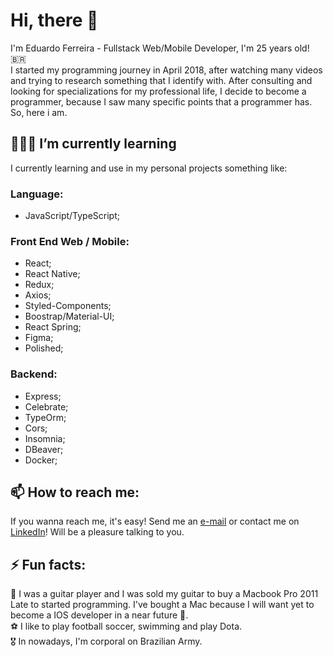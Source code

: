 # Hi, there 👋
I'm Eduardo Ferreira - Fullstack Web/Mobile Developer, I'm 25 years old! 🇧🇷\
I started my programming journey in April 2018, after watching many videos and trying to research something that I identify with. After consulting and looking for specializations for my professional life, I decide to become a programmer, because I saw many specific points that a programmer has. So, here i am.

## 👨🏽‍💻 I’m currently learning 
I currently learning and use in my personal projects something like:
### Language:
- JavaScript/TypeScript;

### Front End Web / Mobile:
- React;
- React Native;
- Redux;
- Axios;
- Styled-Components;
- Boostrap/Material-UI;
- React Spring;
- Figma;
- Polished;

### Backend:
- Express;
- Celebrate;
- TypeOrm;
- Cors;
- Insomnia;
- DBeaver;
- Docker;

## 📫 How to reach me: 
If you wanna reach me, it's easy! Send me an [e-mail](eduardoferreira1306@icloud.com) or contact me on [LinkedIn](https://www.linkedin.com/in/eduardo-lopes-ferreira-001a17181/)! Will be a pleasure talking to you.

## ⚡ Fun facts: 
🎸  I was a guitar player and I was sold my guitar to buy a Macbook Pro 2011 Late to started programming. I've bought a Mac because I will want yet to become a IOS developer in a near future 👾.\
⚽️  I like to play football soccer, swimming and play Dota.\
🎖  In nowadays, I'm corporal on Brazilian Army.

